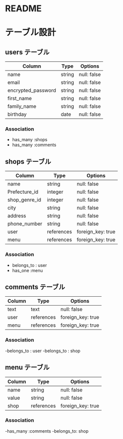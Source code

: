 # README
# テーブル設計

## users テーブル

| Column             | Type   | Options     |
| ---------------    | ------ | ----------- |
| name               | string | null: false |
| email              | string | null: false |
| encrypted_password | string | null: false |
| first_name         | string | null: false |
| family_name        | string | null: false |
| birthday           | date   | null: false |

### Association
- has_many :shops
- has_many :comments
## shops テーブル

| Column                   | Type      | Options          |
| ----------------------   | ------    | --------------   |
| name                     | string    | null: false      |
| Prefecture_id            | integer   | null: false      |
| shop_genre_id            | integer   | null: false      |
| city                     | string    | null: false      |
| address                  | string    | null: false      |
| phone_number             | string    | null: false      |
| user                     | references|foreign_key: true |
| menu                     | references|foreign_key: true |

### Association

- belongs_to : user
- has_one :menu

## comments テーブル

| Column    | Type       | Options                        |
| --------- | ---------- | ------------------------------ |
| text      | text       | null: false                    |
| user      | references | foreign_key: true              |
| menu      | references | foreign_key: true              |

### Association
-belongs_to : user
-belongs_to : shop


## menu テーブル

| Column                 | Type       | Options           |
| ---------------------- | ---------  | --------------    |
| name                   | string     | null: false       |
| value                  | string     | null: false       |
| shop                   | references | foreign_key: true |
### Association
-has_many :comments
-belongs_to: shop


